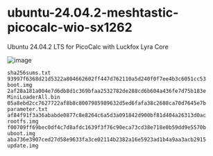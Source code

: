 # ubuntu-24.04.2-meshtastic-picocalc-wio-sx1262


Ubuntu 24.04.2 LTS for PicoCalc with Luckfox Lyra Core

![image](https://github.com/user-attachments/assets/4d2e4026-8052-43c5-baf6-50a9bf7db690)

```
sha256sums.txt 
93997f6368d21d5322a804662602ff447d762110a5d240f0f7ee4b3c6051cc53  boot.img
2af28a181a004e7d6db8d1c369bfaa2532782de288cd6b604a436fe7d75b183e  MiniLoaderAll.bin
05a8ebd2cc7627722af8b8c8007985989632d5ed6fafa38c2688ca70d7645e7b  parameter.txt
af84f91f3a36ababde0877c8e8264c6a5d3a091842d900bf81d404a26313d0ac  rootfs.img
f00709ff69bec0df4c7d8afdc1639f3f76c90eca73cd38e718e0b59dd9e5570b  uboot.img
aba736e3907ced27d58e9633fa3ce02114b2382a16e5923ad1b4a9aa3acb2915  update.img
```

